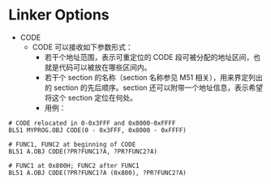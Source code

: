 # Linker Options

* CODE
  * CODE 可以接收如下参数形式：
    * 若干个地址范围，表示可重定位的 CODE 段可被分配的地址区间，也就是代码可以被放在哪些区间内。
    * 若干个 section 的名称（section 名称参见 M51 相关），用来界定列出的 section 的先后顺序。section 还可以附带一个地址信息，表示希望将这个 section 定位在何处。
    * 用例：

```text
# CODE relocated in 0-0x3FFF and 0x8000-0xFFFF
BL51 MYPROG.OBJ CODE(0 - 0x3FFF, 0x8000 - 0xFFFF)

# FUNC1, FUNC2 at beginning of CODE
BL51 A.OBJ CODE(?PR?FUNC1?A, ?PR?FUNC2?A)

# FUNC1 at 0x800H; FUNC2 after FUNC1
BL51 A.OBJ CODE(?PR?FUNC1?A (0x800), ?PR?FUNC2?A)
```

